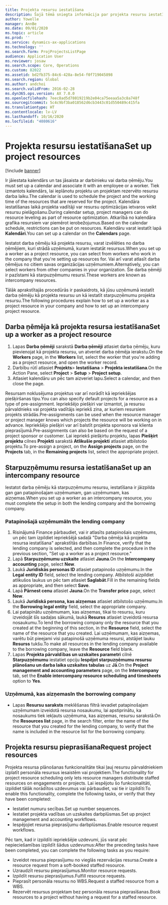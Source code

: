 ```yaml
---
title: Projekta resursu iestatīšana
description: Šajā tēmā sniegta informācija par projekta resursu iestatīšanu vai pieprasīšanu.
author: Yowelle
manager: AnnBe
ms.date: 09/01/2020
ms.topic: article
ms.prod: ''
ms.service: dynamics-ax-applications
ms.technology: ''
ms.search.form: ProjProjectsListPage
audience: Application User
ms.reviewer: josaw
ms.search.scope: Core, Operations
ms.custom: 82022
ms.assetid: bd2fb375-84c6-428a-8e54-f0f719045898
ms.search.region: Global
ms.author: andchoi
ms.search.validFrom: 2016-02-28
ms.dyn365.ops.version: AX 7.0.0
ms.openlocfilehash: 7eec8ad5d78019219b2e04ca75eeaa5a3c8a748f
ms.sourcegitcommit: 5c4c9bf3ba018562d6cb3443c01d550489c415fa
ms.translationtype: HT
ms.contentlocale: lv-LV
ms.lasthandoff: 10/16/2020
ms.locfileid: "4080616"
---
```

# <a name="set-up-project-resources"></a><span data-ttu-id="7c1c7-103">Projekta resursu iestatīšana</span><span class="sxs-lookup"><span data-stu-id="7c1c7-103">Set up project resources</span></span>

[!include [banner](../includes/banner.md)]

<span data-ttu-id="7c1c7-104">Ir jāiestata kalendārs un tas jāsaista ar darbinieku vai darba ņēmēju.</span><span class="sxs-lookup"><span data-stu-id="7c1c7-104">You must set up a calendar and associate it with an employee or a worker.</span></span> <span data-ttu-id="7c1c7-105">Tiek izmantots kalendārs, lai ieplānotu projektu un projektam rezervēto resursu darba laiku.</span><span class="sxs-lookup"><span data-stu-id="7c1c7-105">The calendar is used to schedule the project and the working time of the resources that are reserved for the project.</span></span> <span data-ttu-id="7c1c7-106">Kalendāra iestatīšanas laikā projekta vadītāji var resursu optimizācijas ietvaros veikt resursu pielāgošanu.</span><span class="sxs-lookup"><span data-stu-id="7c1c7-106">During calendar setup, project managers can do resource leveling as part of resource optimization.</span></span> <span data-ttu-id="7c1c7-107">Atkarībā no kalendāra grafika resursiem var piemērot ierobežojumus.</span><span class="sxs-lookup"><span data-stu-id="7c1c7-107">Based on the calendar schedule, restrictions can be put on resources.</span></span> <span data-ttu-id="7c1c7-108">Kalendāru varat iestatīt lapā **Kalendāri**.</span><span class="sxs-lookup"><span data-stu-id="7c1c7-108">You can set up a calendar on the **Calendars** page.</span></span>

<span data-ttu-id="7c1c7-109">Iestatot darba ņēmēju kā projekta resursu, varat izvēlēties no darba ņēmējiem, kuri strādā uzņēmumā, kuram iestatāt resursus.</span><span class="sxs-lookup"><span data-stu-id="7c1c7-109">When you set up a worker as a project resource, you can select from workers who work in the company that you're setting up resources for.</span></span> <span data-ttu-id="7c1c7-110">Vai arī varat atlasīt darba ņēmējus no citiem savas organizācijas uzņēmumiem.</span><span class="sxs-lookup"><span data-stu-id="7c1c7-110">Alternatively, you can select workers from other companies in your organization.</span></span> <span data-ttu-id="7c1c7-111">Šie darba ņēmēji ir pazīstami kā starpuzņēmumu resursi.</span><span class="sxs-lookup"><span data-stu-id="7c1c7-111">These workers are known as intercompany resources.</span></span>

<span data-ttu-id="7c1c7-112">Tālāk aprakstītajās procedūrās ir paskaidrots, kā jūsu uzņēmumā iestatīt darba ņēmēju kā projekta resursu un kā iestatīt starpuzņēmumu projekta resursu.</span><span class="sxs-lookup"><span data-stu-id="7c1c7-112">The following procedures explain how to set up a worker as a project resource in your company and how to set up an intercompany project resource.</span></span>

## <a name="set-up-a-worker-as-a-project-resource"></a><span data-ttu-id="7c1c7-113">Darba ņēmēja kā projekta resursa iestatīšana</span><span class="sxs-lookup"><span data-stu-id="7c1c7-113">Set up a worker as a project resource</span></span>

1. <span data-ttu-id="7c1c7-114">Lapas **Darba ņēmēji** sarakstā **Darba ņēmēji** atlasiet darba ņēmēju, kuru pievienojat kā projekta resursu, un atveriet darba ņēmēja ierakstu.</span><span class="sxs-lookup"><span data-stu-id="7c1c7-114">On the **Workers** page, in the **Workers** list, select the worker that you're adding as a project resource, and open the worker record.</span></span>
2. <span data-ttu-id="7c1c7-115">Darbību rūtī atlasiet **Projekts**&gt; **Iestatīšana** &gt; **Projekta iestatīšana**.</span><span class="sxs-lookup"><span data-stu-id="7c1c7-115">On the Action Pane, select **Project** &gt; **Setup** &gt; **Project setup**.</span></span>
3. <span data-ttu-id="7c1c7-116">Atlasiet kalendāru un pēc tam aizveriet lapu.</span><span class="sxs-lookup"><span data-stu-id="7c1c7-116">Select a calendar, and then close the page.</span></span>

<span data-ttu-id="7c1c7-117">Resursam noklusējuma projektus var arī norādīt kā iepriekšējas piešķiršanas tipu.</span><span class="sxs-lookup"><span data-stu-id="7c1c7-117">You can also specify default projects for a resource as a type of pre-assignment.</span></span> <span data-ttu-id="7c1c7-118">Iepriekšējo piešķiri var izmantot, ja resursu pārvaldnieks vai projekta vadītājs iepriekš zina, ar kuriem resursiem projekts strādās.</span><span class="sxs-lookup"><span data-stu-id="7c1c7-118">Pre-assignments can be used when the resource manager or project manager knows which projects the resource will be working on in advance.</span></span> <span data-ttu-id="7c1c7-119">Iepriekšējo piešķiri var arī balstīt projekta sponsora vai klienta pieprasījumā.</span><span class="sxs-lookup"><span data-stu-id="7c1c7-119">Pre-assignments can also be based on the request of a project sponsor or customer.</span></span> <span data-ttu-id="7c1c7-120">Lai iepriekš piešķirtu projektu, lapas **Piešķirt projektu** cilnes **Projekti** sarakstā **Atlikušie projekti** atlasiet atbilstošo projektu.</span><span class="sxs-lookup"><span data-stu-id="7c1c7-120">To pre-assign a project, on the **Assign projects** page, on the **Projects** tab, in the **Remaining projects** list, select the appropriate project.</span></span>

## <a name="set-up-an-intercompany-resource"></a><span data-ttu-id="7c1c7-121">Starpuzņēmumu resursa iestatīšana</span><span class="sxs-lookup"><span data-stu-id="7c1c7-121">Set up an intercompany resource</span></span>

<span data-ttu-id="7c1c7-122">Iestatot darba ņēmēju kā starpuzņēmumu resursu, iestatīšana ir jāizpilda gan gan patapinošajam uzņēmumam, gan uzņēmumam, kas aizņemas.</span><span class="sxs-lookup"><span data-stu-id="7c1c7-122">When you set up a worker as an intercompany resource, you must complete the setup in both the lending company and the borrowing company.</span></span>

### <a name="in-the-lending-company"></a><span data-ttu-id="7c1c7-123">Patapinošajā uzņēmumā</span><span class="sxs-lookup"><span data-stu-id="7c1c7-123">In the lending company</span></span>

1. <span data-ttu-id="7c1c7-124">Risinājumā Finance pārbaudiet, vai ir atlasīts patapinošais uzņēmums, un pēc tam izpildiet iepriekšējā sadaļā "Darba ņēmēja kā projekta resursa iestatīšana" aprakstītās darbības.</span><span class="sxs-lookup"><span data-stu-id="7c1c7-124">In Finance, verify that the lending company is selected, and then complete the procedure in the previous section, "Set up a worker as a project resource."</span></span>
2. <span data-ttu-id="7c1c7-125">Lapā **Starpuzņēmumu uzskaite** atlasiet **Jauna**.</span><span class="sxs-lookup"><span data-stu-id="7c1c7-125">On the **Intercompany accounting** page, select **New**.</span></span>
3. <span data-ttu-id="7c1c7-126">Laukā **Juridiskās personas ID** atlasiet patapinošo uzņēmumu.</span><span class="sxs-lookup"><span data-stu-id="7c1c7-126">In the **Legal entity ID** field, select the lending company.</span></span> <span data-ttu-id="7c1c7-127">Atbilstoši aizpildiet atlikušos laukus un pēc tam atlasiet **Saglabāt**.</span><span class="sxs-lookup"><span data-stu-id="7c1c7-127">Fill in the remaining fields as appropriate, and then select **Save**.</span></span>
4. <span data-ttu-id="7c1c7-128">Lapā **Pārnest cenu** atlasiet **Jauna**.</span><span class="sxs-lookup"><span data-stu-id="7c1c7-128">On the **Transfer price** page, select **New**.</span></span>
5. <span data-ttu-id="7c1c7-129">Laukā **Juridiskā persona, kas aizņemas** atlasiet atbilstošo uzņēmumu.</span><span class="sxs-lookup"><span data-stu-id="7c1c7-129">In the **Borrowing legal entity** field, select the appropriate company.</span></span>
6. <span data-ttu-id="7c1c7-130">Lai patapinātu uzņēmumam, kas aizņemas, tikai to resursu, kuru izveidojāt šīs sadaļas sākumā, laukā **Resurss** atlasiet izveidotā resursa nosaukumu.</span><span class="sxs-lookup"><span data-stu-id="7c1c7-130">To lend the borrowing company only the resource that you created at the beginning of this section, in the **Resource** field, select the name of the resource that you created.</span></span> <span data-ttu-id="7c1c7-131">Lai uzņēmumam, kas aizņemas, varētu būt pieejami visi patapinošā uzņēmuma resursi, atstājiet lauku **Resurss** tukšu.</span><span class="sxs-lookup"><span data-stu-id="7c1c7-131">To make all resources in the lending company available to the borrowing company, leave the **Resource** field blank.</span></span>
7. <span data-ttu-id="7c1c7-132">Lapas **Projekta pārvaldības un uzskaites parametri** cilnē **Starpuzņēmumu** iestatiet opciju **Iespējot starpuzņēmumu resursu plānošanu un darba laika uzskaites tabulas** uz **Jā**.</span><span class="sxs-lookup"><span data-stu-id="7c1c7-132">On the **Project management and accounting parameters** page, on the **Intercompany** tab, set the **Enable intercompany resource scheduling and timesheets** option to **Yes**.</span></span>

### <a name="in-the-borrowing-company"></a><span data-ttu-id="7c1c7-133">Uzņēmumā, kas aizņemas</span><span class="sxs-lookup"><span data-stu-id="7c1c7-133">In the borrowing company</span></span>

- <span data-ttu-id="7c1c7-134">Lapas **Resursu saraksts** meklēšanas filtrā ievadiet patapinošajam uzņēmumam izveidotā resursa nosaukumu, lai apstiprinātu, ka nosaukums tiek iekļauts uzņēmuma, kas aizņemas, resursu sarakstā.</span><span class="sxs-lookup"><span data-stu-id="7c1c7-134">On the **Resources list** page, in the search filter, enter the name of the resource that you created for the lending company, to verify that the name is included in the resource list for the borrowing company.</span></span>

## <a name="request-project-resources"></a><span data-ttu-id="7c1c7-135">Projekta resursu pieprasīšana</span><span class="sxs-lookup"><span data-stu-id="7c1c7-135">Request project resources</span></span>
<span data-ttu-id="7c1c7-136">Projekta resursa plānošanas funkcionalitāte tikai ļauj resursu pārvaldniekiem izplatīt personāla resursus iesaistēm vai projektiem.</span><span class="sxs-lookup"><span data-stu-id="7c1c7-136">The functionality for project resource scheduling only lets resource managers distribute staffed resources on engagements or projects.</span></span> <span data-ttu-id="7c1c7-137">Lai iespējotu šo funkcionalitāti, izpildiet tālāk norādītos uzdevumus vai pārbaudiet, vai tie ir izpildīti:</span><span class="sxs-lookup"><span data-stu-id="7c1c7-137">To enable this functionality, complete the following tasks, or verify that they have been completed:</span></span>

- <span data-ttu-id="7c1c7-138">Iestatiet numuru secības.</span><span class="sxs-lookup"><span data-stu-id="7c1c7-138">Set up number sequences.</span></span>
- <span data-ttu-id="7c1c7-139">Iestatiet projekta vadības un uzskaites darbplūsmas.</span><span class="sxs-lookup"><span data-stu-id="7c1c7-139">Set up project management and accounting workflows.</span></span>
- <span data-ttu-id="7c1c7-140">Iespējojiet resursa pieprasījumu darbplūsmas.</span><span class="sxs-lookup"><span data-stu-id="7c1c7-140">Enable resource request workflows.</span></span>

<span data-ttu-id="7c1c7-141">Pēc tam, kad ir izpildīti iepriekšējie uzdevumi, jūs varat pēc nepieciešamības izpildīt šādus uzdevumus:</span><span class="sxs-lookup"><span data-stu-id="7c1c7-141">After the preceding tasks have been completed, you can complete the following tasks as you require:</span></span>

- <span data-ttu-id="7c1c7-142">Izveidot resursa pieprasījumu no vieglās rezervācijas resursa.</span><span class="sxs-lookup"><span data-stu-id="7c1c7-142">Create a resource request from a soft-booked staffed resource.</span></span>
- <span data-ttu-id="7c1c7-143">Uzraudzīt resursu pieprasījumus.</span><span class="sxs-lookup"><span data-stu-id="7c1c7-143">Monitor resource requests.</span></span>
- <span data-ttu-id="7c1c7-144">Izpildīt resursu pieprasījumus.</span><span class="sxs-lookup"><span data-stu-id="7c1c7-144">Fulfill resource requests.</span></span>
- <span data-ttu-id="7c1c7-145">Pieprasīt personāla resursu no WBS.</span><span class="sxs-lookup"><span data-stu-id="7c1c7-145">Request a staffed resource from a WBS.</span></span>
- <span data-ttu-id="7c1c7-146">Rezervēt resursus projektam bez personāla resursa pieprasīšanas.</span><span class="sxs-lookup"><span data-stu-id="7c1c7-146">Book resources to a project without having a request for a staffed resource.</span></span>
